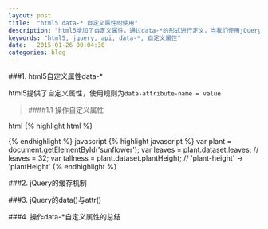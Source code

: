 ```yaml
---
layout: post
title:  "html5 data-* 自定义属性的使用"
description: "html5增加了自定义属性，通过data-*的形式进行定义，当我们使用jQuery的API去操作自定义属性的时候需要区分data()与attr()。"
keywords: "html5, jquery, api, data-*, 自定义属性"
date:   2015-01-26 00:04:30
categories: blog
---
```


###1. html5自定义属性data-*

html5提供了自定义属性，使用规则为`data-attribute-name = value`

>####1.1 操作自定义属性

html
{% highlight html %}
<p id="sunflower" data-leaves="32" data-plant-height="2.0m"></p>
{% endhighlight %}
javascript
{% highlight javascript %}
var plant = document.getElementById('sunflower');
var leaves = plant.dataset.leaves; // leaves = 32;
var tallness = plant.dataset.plantHeight; // 'plant-height' -> 'plantHeight'
{% endhighlight %}

###2. jQuery的缓存机制

###3. jQuery的data()与attr()

###4. 操作data-*自定义属性的总结